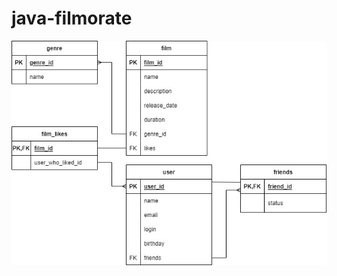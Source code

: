 # java-filmorate
![ER-диаграмма](https://github.com/marat-a/java-filmorate/blob/add-friends-likes/src/main/resources/ER-daigram.jpg)
